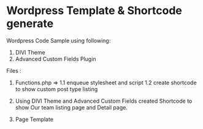 # Wordpress Template & Shortcode generate
  
Wordpress Code Sample using following:
1. DIVI Theme
2. Advanced Custom Fields Plugin
  
Files :
1. Functions.php => 
	1.1 enqueue stylesheet and script
	1.2 create shortcode to show custom post type listing
  
1. Using DIVI Theme and Advanced Custom Fields created Shortcode to show Our team listing page and Detail page.
2. Page Template 